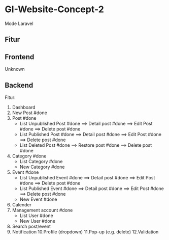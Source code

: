 # GI-Website-Concept-2
Mode Laravel

## Fitur 
## Frontend ##
Unknown

## Backend ##

Fitur:
1. Dashboard
2. New Post				#done
3. Post					#done
	- List Unpublished Post #done
	==> Detail post		#done
	==> Edit Post		#done
	==> Delete post		#done
	- List Published Post 	#done
	==> Detail post		#done
	==> Edit Post		#done
	==> Delete post		#done
	- List Deleted Post		#done
	==> Restore post	#done
	==> Delete post		#done
4. Category				#done
	- List Category		#done
	- New Category		#done
5. Event				#done
	- List Unpublished Event	#done
	==> Detail post		#done
	==> Edit Post		#done
	==> Delete post		#done
	- List Published Event		#done
	==> Detail post		#done
	==> Edit Post		#done
	==> Delete post		#done
	- New Event			#done
6. Calender
7. Management account	#done
	- List User			#done
	- New User			#done
8. Search post/event
9. Notification
10.Profile (dropdown)
11.Pop-up (e.g. delete)
12.Validation